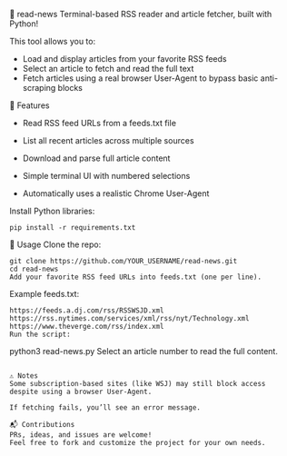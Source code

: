 
📖 read-news
Terminal-based RSS reader and article fetcher, built with Python!

This tool allows you to:
- Load and display articles from your favorite RSS feeds
- Select an article to fetch and read the full text
- Fetch articles using a real browser User-Agent to bypass basic anti-scraping blocks

🚀 Features
- Read RSS feed URLs from a feeds.txt file

- List all recent articles across multiple sources
- Download and parse full article content
- Simple terminal UI with numbered selections
- Automatically uses a realistic Chrome User-Agent

Install Python libraries:
~~~
pip install -r requirements.txt
~~~

📄 Usage
Clone the repo:

~~~
git clone https://github.com/YOUR_USERNAME/read-news.git
cd read-news
Add your favorite RSS feed URLs into feeds.txt (one per line).
~~~

Example feeds.txt:
~~~
https://feeds.a.dj.com/rss/RSSWSJD.xml
https://rss.nytimes.com/services/xml/rss/nyt/Technology.xml
https://www.theverge.com/rss/index.xml
Run the script:

~~~
python3 read-news.py
Select an article number to read the full content.
~~~

⚠️ Notes
Some subscription-based sites (like WSJ) may still block access despite using a browser User-Agent.

If fetching fails, you’ll see an error message.

📬 Contributions
PRs, ideas, and issues are welcome!
Feel free to fork and customize the project for your own needs.

